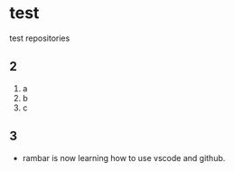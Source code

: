 # test
test repositories

## 2

1. a
1. b
1. c

## 3
* rambar is now learning  how to use vscode and github.
